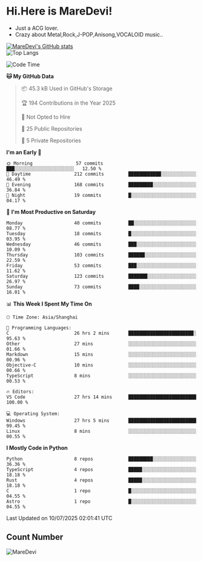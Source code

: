 # Hi.Here is MareDevi!

- Just a ACG lover.
- Crazy about Metal,Rock,J-POP,Anisong,VOCALOID music..

[![MareDevi's GitHub stats](https://github-readme-stats.vercel.app/api?username=MareDevi&show_icons=true&theme=algolia)](https://github.com/anuraghazra/github-readme-stats)  
![Top Langs](https://github-readme-stats.vercel.app/api/top-langs/?username=MareDevi&layout=compact&theme=algolia)

<!--START_SECTION:waka-->
![Code Time](http://img.shields.io/badge/Code%20Time-263%20hrs%201%20min-blue)

**🐱 My GitHub Data** 

> 📦 45.3 kB Used in GitHub's Storage 
 > 
> 🏆 194 Contributions in the Year 2025
 > 
> 🚫 Not Opted to Hire
 > 
> 📜 25 Public Repositories 
 > 
> 🔑 5 Private Repositories 
 > 
**I'm an Early 🐤** 

```text
🌞 Morning                57 commits          ███░░░░░░░░░░░░░░░░░░░░░░   12.50 % 
🌆 Daytime                212 commits         ████████████░░░░░░░░░░░░░   46.49 % 
🌃 Evening                168 commits         █████████░░░░░░░░░░░░░░░░   36.84 % 
🌙 Night                  19 commits          █░░░░░░░░░░░░░░░░░░░░░░░░   04.17 % 
```
📅 **I'm Most Productive on Saturday** 

```text
Monday                   40 commits          ██░░░░░░░░░░░░░░░░░░░░░░░   08.77 % 
Tuesday                  18 commits          █░░░░░░░░░░░░░░░░░░░░░░░░   03.95 % 
Wednesday                46 commits          ███░░░░░░░░░░░░░░░░░░░░░░   10.09 % 
Thursday                 103 commits         ██████░░░░░░░░░░░░░░░░░░░   22.59 % 
Friday                   53 commits          ███░░░░░░░░░░░░░░░░░░░░░░   11.62 % 
Saturday                 123 commits         ███████░░░░░░░░░░░░░░░░░░   26.97 % 
Sunday                   73 commits          ████░░░░░░░░░░░░░░░░░░░░░   16.01 % 
```


📊 **This Week I Spent My Time On** 

```text
🕑︎ Time Zone: Asia/Shanghai

💬 Programming Languages: 
C                        26 hrs 2 mins       ████████████████████████░   95.63 % 
Other                    27 mins             ░░░░░░░░░░░░░░░░░░░░░░░░░   01.66 % 
Markdown                 15 mins             ░░░░░░░░░░░░░░░░░░░░░░░░░   00.96 % 
Objective-C              10 mins             ░░░░░░░░░░░░░░░░░░░░░░░░░   00.66 % 
TypeScript               8 mins              ░░░░░░░░░░░░░░░░░░░░░░░░░   00.53 % 

🔥 Editors: 
VS Code                  27 hrs 14 mins      █████████████████████████   100.00 % 

💻 Operating System: 
Windows                  27 hrs 5 mins       █████████████████████████   99.45 % 
Linux                    8 mins              ░░░░░░░░░░░░░░░░░░░░░░░░░   00.55 % 
```

**I Mostly Code in Python** 

```text
Python                   8 repos             █████████░░░░░░░░░░░░░░░░   36.36 % 
TypeScript               4 repos             █████░░░░░░░░░░░░░░░░░░░░   18.18 % 
Rust                     4 repos             █████░░░░░░░░░░░░░░░░░░░░   18.18 % 
C                        1 repo              █░░░░░░░░░░░░░░░░░░░░░░░░   04.55 % 
Astro                    1 repo              █░░░░░░░░░░░░░░░░░░░░░░░░   04.55 % 
```




 Last Updated on 10/07/2025 02:01:41 UTC
<!--END_SECTION:waka-->

## Count Number
![MareDevi](https://count.getloli.com/get/@maredevi?theme=moebooru-h)  

<!---
MareDevi/MareDevi is a ✨ special ✨ repository because its `README.md` (this file) appears on your GitHub profile.
You can click the Preview link to take a look at your changes.
--->
